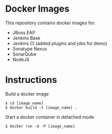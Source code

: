 Docker Images
=============

This repository contains docker images for:

* JBoss EAP
* Jenkins Base
* Jenkins CI (added plugins and jobs for demo)
* Sonatype Nexus
* SonarQube
* NodeJS

Instructions
=============
Build a docker image

```
$ cd [image_name]
$ docker build -t [image_name] .
```

Start a docker container in detached mode
```
$ docker run -d -P [image_name]
```
